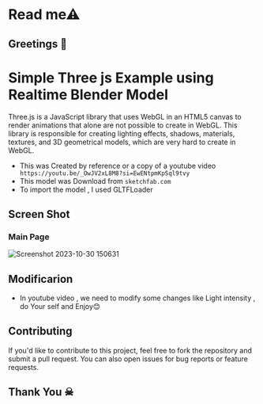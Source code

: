 # Read me⚠ 
## Greetings 💐

# Simple Three js Example using Realtime Blender Model
Three.js is a JavaScript library that uses WebGL in an HTML5 canvas to render animations that alone are not possible to create in WebGL. This library is responsible for creating lighting effects, shadows, materials, textures, and 3D geometrical models, which are very hard to create in WebGL.

- This was Created by reference or a copy of a youtube video ``` https://youtu.be/_OwJV2xL8M8?si=EwENtpmKpSql9tvy```
- This model was Download from ``` sketchfab.com ```
- To import the model , I used GLTFLoader

## Screen Shot
   ### Main Page
   ![Screenshot 2023-10-30 150631](https://github.com/jaisuriya97/Threejs_Van/assets/80122325/f20c1451-4980-463b-9797-c973af2d9bc8)



## Modificarion
- In youtube video , we need to modify some changes like Light intensity ,  do Your self and Enjoy😊 



## Contributing

If you'd like to contribute to this project, feel free to fork the repository and submit a pull request. You can also open issues for bug reports or feature requests.

## Thank You ☠

